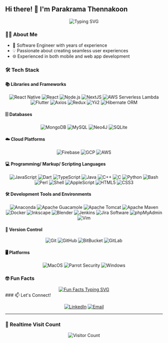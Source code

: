 ## Hi there! 👋 I'm Parakrama Thennakoon

<div align="center">
  <img src="https://readme-typing-svg.herokuapp.com?font=Fira+Code&pause=1000&color=2E9DFF&center=true&vCenter=true&width=435&lines=Mobile+App+Developer;Web+App+Developer;React+Native+Enthusiast" alt="Typing SVG" />
</div>

### 👨‍💻 About Me

- 🚀 Software Engineer with years of experience
- 💡 Passionate about creating seamless user experiences
- 🌐 Experienced in both mobile and web app development

### 🛠️ Tech Stack

#### 📚 Libraries and Frameworks
<p align="center">
  <img src="https://img.shields.io/badge/React_Native-20232A?style=for-the-badge&logo=react&logoColor=61DAFB" alt="React Native" />
  <img src="https://img.shields.io/badge/React-20232A?style=for-the-badge&logo=react&logoColor=61DAFB" alt="React" />
  <img src="https://img.shields.io/badge/Node.js-43853D?style=for-the-badge&logo=node.js&logoColor=white" alt="Node.js" />
  <img src="https://img.shields.io/badge/Next.js-000000?style=for-the-badge&logo=next.js&logoColor=white" alt="NextJS" />
  <img src="https://img.shields.io/badge/AWS Serverless - Lambda-cf5fc0?style=for-the-badge&logo=awslambda&logoColor=white" alt="AWS Serverless Lambda" />
  <img src="https://img.shields.io/badge/Flutter-02569B?style=for-the-badge&logo=flutter&logoColor=white" alt="Flutter" />
  <img src="https://img.shields.io/badge/Axios-5A29E4?style=for-the-badge&logo=axios&logoColor=white" alt="Axios" />
  <img src="https://img.shields.io/badge/Redux-764ABC?style=for-the-badge&logo=redux&logoColor=white" alt="Redux" />
  <img src="https://img.shields.io/badge/Yii2-00979D?style=for-the-badge&logo=yii&logoColor=white" alt="Yii2" />
  <img src="https://img.shields.io/badge/Hibernate-59666C?style=for-the-badge&logo=hibernate&logoColor=white" alt="Hibernate ORM" />
</p>

#### 🗄️ Databases
<p align="center">
  <img src="https://img.shields.io/badge/MongoDB-4EA94B?style=for-the-badge&logo=mongodb&logoColor=white" alt="MongoDB" />
  <img src="https://img.shields.io/badge/MySQL-4479A1?style=for-the-badge&logo=mysql&logoColor=white" alt="MySQL" />
  <img src="https://img.shields.io/badge/Neo4j-008CC1?style=for-the-badge&logo=neo4j&logoColor=white" alt="Neo4J" />
  <img src="https://img.shields.io/badge/SQLite-003B57?style=for-the-badge&logo=sqlite&logoColor=white" alt="SQLite" />
</p>

#### ☁️ Cloud Platforms
<p align="center">
  <img src="https://img.shields.io/badge/Firebase-FFCA28?style=for-the-badge&logo=firebase&logoColor=black" alt="Firebase" />
  <img src="https://img.shields.io/badge/Google_Cloud-4285F4?style=for-the-badge&logo=googlecloud&logoColor=white" alt="GCP" />
  <img src="https://img.shields.io/badge/Amazon_AWS-232F3E?style=for-the-badge&logo=aws&logoColor=white" alt="AWS" />
</p>

#### 💻 Programming/ Markup/ Scripting Languages
<p align="center">
  <img src="https://img.shields.io/badge/JavaScript-F7DF1E?style=for-the-badge&logo=javascript&logoColor=black" alt="JavaScript" />
  <img src="https://img.shields.io/badge/Dart-0175C2?style=for-the-badge&logo=dart&logoColor=white" alt="Dart" />
  <img src="https://img.shields.io/badge/TypeScript-007ACC?style=for-the-badge&logo=typescript&logoColor=white" alt="TypeScript" />
  <img src="https://img.shields.io/badge/Java-ED8B00?style=for-the-badge&logo=java&logoColor=white" alt="Java" />
  <img src="https://img.shields.io/badge/C++-00599C?style=for-the-badge&logo=c%2B%2B&logoColor=white" alt="C++" />
  <img src="https://img.shields.io/badge/C-00599C?style=for-the-badge&logo=c&logoColor=white" alt="C" />
  <img src="https://img.shields.io/badge/Python-3776AB?style=for-the-badge&logo=python&logoColor=white" alt="Python" />
  <img src="https://img.shields.io/badge/Bash-4EAA25?style=for-the-badge&logo=gnu-bash&logoColor=white" alt="Bash" />
  <img src="https://img.shields.io/badge/Perl-39457E?style=for-the-badge&logo=perl&logoColor=white" alt="Perl" />
  <img src="https://img.shields.io/badge/Shell-121011?style=for-the-badge&logo=gnu-bash&logoColor=white" alt="Shell" />
  <img src="https://img.shields.io/badge/AppleScript-000000?style=for-the-badge&logo=apple&logoColor=white" alt="AppleScript" />
  <img src="https://img.shields.io/badge/HTML5-E34F26?style=for-the-badge&logo=html5&logoColor=white" alt="HTML5" />
  <img src="https://img.shields.io/badge/CSS3-1572B6?style=for-the-badge&logo=css3&logoColor=white" alt="CSS3" />
</p>

#### 🛠️ Development Tools and Environments
<p align="center">
  <img src="https://img.shields.io/badge/Anaconda-44A833?style=for-the-badge&logo=anaconda&logoColor=white" alt="Anaconda" />
  <img src="https://img.shields.io/badge/Apache_Guacamole-D22128?style=for-the-badge&logo=apache&logoColor=white" alt="Apache Guacamole" />
  <img src="https://img.shields.io/badge/Apache_Tomcat-F8DC75?style=for-the-badge&logo=apache-tomcat&logoColor=black" alt="Apache Tomcat" />
  <img src="https://img.shields.io/badge/Apache_Maven-C71A36?style=for-the-badge&logo=apache-maven&logoColor=white" alt="Apache Maven" />
  <img src="https://img.shields.io/badge/Docker-2496ED?style=for-the-badge&logo=docker&logoColor=white" alt="Docker" />
  <img src="https://img.shields.io/badge/Inkscape-000000?style=for-the-badge&logo=inkscape&logoColor=white" alt="Inkscape" />
  <img src="https://img.shields.io/badge/Blender-F5792A?style=for-the-badge&logo=blender&logoColor=white" alt="Blender" />
  <img src="https://img.shields.io/badge/Jenkins-D24939?style=for-the-badge&logo=jenkins&logoColor=white" alt="Jenkins" />
  <img src="https://img.shields.io/badge/Jira-0052CC?style=for-the-badge&logo=jira&logoColor=white" alt="Jira Software" />
  <img src="https://img.shields.io/badge/phpMyAdmin-6C78AF?style=for-the-badge&logo=phpmyadmin&logoColor=white" alt="phpMyAdmin" />
  <img src="https://img.shields.io/badge/Vim-019733?style=for-the-badge&logo=vim&logoColor=white" alt="Vim" />
</p>

#### 🔄 Version Control
<p align="center">
  <img src="https://img.shields.io/badge/Git-F05032?style=for-the-badge&logo=git&logoColor=white" alt="Git" />
  <img src="https://img.shields.io/badge/GitHub-181717?style=for-the-badge&logo=github&logoColor=white" alt="GitHub" />
  <img src="https://img.shields.io/badge/BitBucket-0052CC?style=for-the-badge&logo=bitbucket&logoColor=white" alt="BitBucket" />
  <img src="https://img.shields.io/badge/GitLab-FCA121?style=for-the-badge&logo=gitlab&logoColor=white" alt="GitLab" />
</p>

#### 🖥️ Platforms
<p align="center">
  <img src="https://img.shields.io/badge/MacOS-000000?style=for-the-badge&logo=apple&logoColor=white" alt="MacOS" />
  <img src="https://img.shields.io/badge/Parrot_Security-50ADEC?style=for-the-badge&logo=parrotsecurity&logoColor=white" alt="Parrot Security" />
  <img src="https://img.shields.io/badge/Windows-0078D6?style=for-the-badge&logo=windows&logoColor=white" alt="Windows" />
</p>

<!--
### 📊 GitHub Stats

<div align="center">
  <img src="https://github-readme-stats.vercel.app/api?username=TMParakrama&show_icons=true&theme=radical" alt="GitHub Stats" />
</div>

<div align="center">
  <img src="https://github-readme-streak-stats.herokuapp.com/?user=TMParakrama&theme=radical" alt="GitHub Streak" />
</div>
-->
<!--
Nothing important here for now
### 🎨 Projects

[![Readme Card](https://github-readme-stats.vercel.app/api/pin/?username=TMParakrama&repo=your-best-repo&theme=radical)](https://github.com/TMParakrama/your-best-repo)
-->

### 🤓 Fun Facts

<div align="center">
  <a href="https://readme-typing-svg.herokuapp.com?font=Fira+Code&pause=1000&color=2E9DFF&center=true&vCenter=true&width=600&lines=First+mobile+app+was+Tetris+in+1994;'Bug'+in+CS+from+a+moth+in+Harvard+Mark+II;Average+person+spends+3h+15m+on+phone+daily;Node.js+can+handle+1M+concurrent+connections;MongoDB+can+handle+100%2B+TB+of+data;Linux+excels+as+a+lightweight+OS+for+development" target="_blank">
  <img src="https://readme-typing-svg.herokuapp.com?font=Fira+Code&pause=1000&color=2E9DFF&center=true&vCenter=true&width=600&lines=First+mobile+app+was+Tetris+in+1994;'Bug'+in+CS+from+a+moth+in+Harvard+Mark+II;Average+person+spends+3h+15m+on+phone+daily;Node.js+can+handle+1M+concurrent+connections;MongoDB+can+handle+100%2B+TB+of+data;Linux+excels+as+a+lightweight+OS+for+development" alt="Fun Facts Typing SVG" />
  </a>
</div>
<!--
### 📈 GitHub Activity

<div align="center">
  <img src="https://komarev.com/ghpvc/?username=TMParakrama&color=blueviolet" alt="Profile views" />
</div>
-->
### 📫 Let's Connect!

<p align="center">
  <a href="http://www.linkedin.com/in/parakrama-thennakoon-msbwtm"><img src="https://img.shields.io/badge/LinkedIn-0077B5?style=for-the-badge&logo=linkedin&logoColor=white" alt="LinkedIn" /></a>
  <a href="mailto:t.m.parakrama@gmail.com"><img src="https://img.shields.io/badge/Email-D14836?style=for-the-badge&logo=gmail&logoColor=white" alt="Email" /></a>
</p>

---
<!--
Nothing here for now
<div align="center">
  <img src="https://github-profile-trophy.vercel.app/?username=TMParakrama&theme=darkhub&no-frame=true&row=1&column=7" alt="trophy" />
</div>
-->

### 👀 Realtime Visit Count

<div align="center">
  <img src="https://profile-counter.glitch.me/TMParakrama/count.svg" alt="Visitor Count" />
</div>

